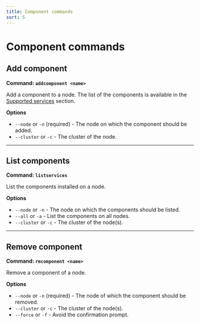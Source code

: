 ```yaml
---
title: Component commands
sort: 5
---
```


# Component commands

## Add component

**Command: `addcomponent <name>`**

Add a component to a node.
The list of the components is available in the [Supported services](/docs/supported) section.

**Options**

- `--node` or `-n` (required) - The node on which the component should be added.
- `--cluster` or `-c` - The cluster of the node.

---

## List components

**Command: `listservices`**

List the components installed on a node.

**Options**

- `--node` or `-n` - The node on which the components should be listed.
- `--all` or `-a` - List the components on all nodes.
- `--cluster` or `-c` - The cluster of the node(s).

---

## Remove component

**Command: `rmcomponent <name>`**

Remove a component of a node.

**Options**

- `--node` or `-n` (required) - The node of which the component should be removed.
- `--cluster` or `-c` - The cluster of the node(s).
- `--force` or `-f` - Avoid the confirmation prompt.
